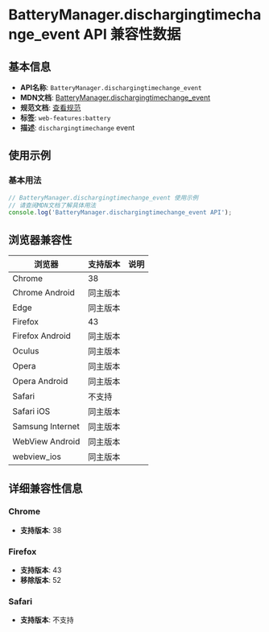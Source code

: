# BatteryManager.dischargingtimechange_event API 兼容性数据

## 基本信息

- **API名称**: `BatteryManager.dischargingtimechange_event`
- **MDN文档**: [BatteryManager.dischargingtimechange_event](https://developer.mozilla.org/docs/Web/API/BatteryManager/dischargingtimechange_event)
- **规范文档**: [查看规范](https://w3c.github.io/battery/#dfn-dischargingtimechange,https://w3c.github.io/battery/#dom-batterymanager-ondischargingtimechange)
- **标签**: `web-features:battery`
- **描述**: `dischargingtimechange` event

## 使用示例

### 基本用法

```javascript
// BatteryManager.dischargingtimechange_event 使用示例
// 请查阅MDN文档了解具体用法
console.log('BatteryManager.dischargingtimechange_event API');
```

## 浏览器兼容性

| 浏览器 | 支持版本 | 说明 |
|--------|----------|------|
| Chrome | 38 |  |
| Chrome Android | 同主版本 |  |
| Edge | 同主版本 |  |
| Firefox | 43 |  |
| Firefox Android | 同主版本 |  |
| Oculus | 同主版本 |  |
| Opera | 同主版本 |  |
| Opera Android | 同主版本 |  |
| Safari | 不支持 |  |
| Safari iOS | 同主版本 |  |
| Samsung Internet | 同主版本 |  |
| WebView Android | 同主版本 |  |
| webview_ios | 同主版本 |  |

## 详细兼容性信息

### Chrome

- **支持版本**: 38

### Firefox

- **支持版本**: 43
- **移除版本**: 52

### Safari

- **支持版本**: 不支持

